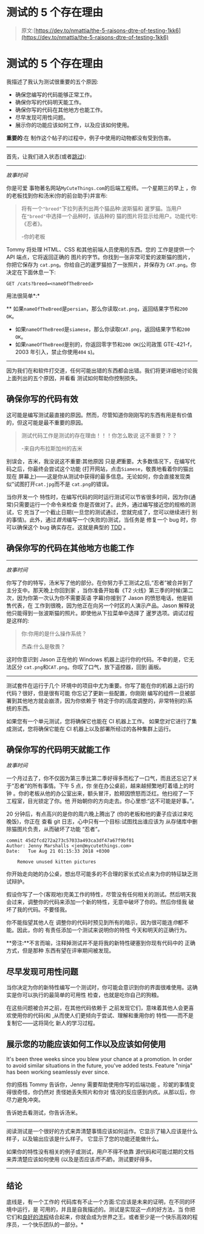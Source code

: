 # 测试的 5 个存在理由

> 原文:[https://dev.to/nmattia/the-5-raisons-dtre-of-testing-1kk6](https://dev.to/nmattia/the-5-raisons-dtre-of-testing-1kk6)

# [](#the-5-raisons-d%C3%AAtre-of-testing)测试的 5 个存在理由

我描述了我认为测试很重要的五个原因:

*   确保您编写的代码能够正常工作。
*   确保你写的代码明天能工作。
*   确保你写的代码在其他地方也能工作。
*   尽早发现可用性问题。
*   展示你的功能应该如何工作，以及应该如何使用。

**重要的**:在
制作这个帖子的过程中，例子中使用的动物都没有受到伤害。

* * *

首先，让我们进入状态(或者[跳过](#ensure-that-the-code-youve-written-works)):

* * *

*故事时间*

你是可爱
事物著名网站`MyCuteThings.com`的后端工程师。一个星期三的早上
，你的老板找到你和汤米(你的前台助手)并宣布:

> 将有一个`"breed"`下拉列表列出两个猫品种:波斯猫和
> 暹罗猫。当用户在`"breed"`中选择一个品种时，该品种的
> 猫的图片将显示给用户。功能代号:《忍者》。
> 
> -你的老板

Tommy 将处理 HTML、CSS 和其他前端人员使用的东西。您的
工作是提供一个 API 端点，它将返回正确的
图片的字节。你找到一张非常可爱的波斯猫的图片，你把它保存为
`cat.png`。你给自己的暹罗猫拍了一张照片，并保存为
`CAT.png`。你决定在下面休息一下:

```
GET /cats?breed=<nameOfTheBreed> 
```

用法很简单*:*

 **   如果`nameOfTheBreed`是`persian`，那么你读取`cat.png`，返回结果字节和`200 OK`。
*   如果`nameOfTheBreed`是`siamese`，那么你读取`CAT.png`，返回结果字节和`200 OK`。
*   如果`nameOfTheBreed`是别的，你返回零字节和`200 OK`(公司政策 GTE-421-f，2003 年引入，禁止你使用`404` s)。

* * *

因为我们在和软件打交道，任何可能出错的东西都会出错。我们将更详细地讨论我上面列出的五个原因，并看看
测试如何帮助你控制损失。

## [](#ensure-that-the-code-youve-written-works)确保你写的代码有效

这可能是编写测试最直接的原因。然而，尽管知道你刚刚写的东西有用是有价值的，但这可能是最不重要的原因。

> 测试代码工作是测试的存在理由！！！你怎么敢说
> 这不重要？？？
> 
> -来自内布拉斯加州的吉米

别误会，吉米，我没说这不重要:其他原因
只是*更*重要。大多数情况下，在编写代码之后，你最终会尝试这个功能
(打开网站，点击`Siamese`，敬畏地看着你的猫出现在
屏幕上)——这是你从测试中获得的最多信息。无论如何，你会直接发现类似“试图打开`cat.jpg`而不是
`cat.png`的错误。

当你开发一个
特性时，在编写代码的同时运行测试可以节省很多时间，因为你(通常)只需要运行一个命令来检查
你是否做对了。此外，通过编写接近您的规格的测试，它
充当了一个截止日期(一旦您的测试通过，您就完成了，您可以继续进行
别的事情)。此外，通过*首先*编写一个(失败的)测试，当任务是
修复一个 bug 时，你可以确保这个 bug 确实存在。这就是典型的
[TDD](https://en.wikipedia.org/wiki/Test-driven_development) 。

## 确保你写的代码在其他地方也能工作

* * *

*故事时间*

你写了你的特写，汤米写了他的部分。在你努力手工测试之后,“忍者”被合并到了主分支中。那天晚上你回到家
，当你准备开始看《T2 火线》第三季的时候(第二次，因为你第一次认为你不需要英语
字幕)你接到了 Jason 的愤怒电话，他是销售代表，在
工作到很晚，因为他正在向另一个时区的人演示产品。Jason
解释说他只能得到一张波斯猫的照片。即使他从下拉菜单中选择了
暹罗选项。调试过程是这样的:

> 你:你用的是什么操作系统？
> 
> 杰森:什么是敬畏？

这时你意识到 Jason 正在他的 Windows
机器上运行你的代码。不幸的是，它无法区分
`cat.png`和`CAT.png`。你叹了口气，放下遥控器，回到
画板。

* * *

测试套件在运行于几个
环境中的项目中尤为重要。你写了能在你的机器上运行的代码？很好，但是很有可能
你忘记了更新一些配置，你刚刚
编写的组件一旦被部署到其他地方就会崩溃，因为你依赖于
特定于你的(高度调整的，非常特别的)系统的东西。

如果您有一个单元测试，您将确保它也能在 CI 机器上工作。
如果您对它进行了集成测试，您将确保它能在 CI
机器上以及部署所经过的各种集群上运行。

## 确保你写的代码明天就能工作

*故事时间*

一个月过去了，你不仅因为第三季比第二季好得多而松了一口气，而且还忘记了关于“忍者”的所有事情。下午 5 点，你
坐在办公桌前，越来越频繁地盯着墙上的时钟
。你的老板从他的办公室出来，额头冒汗，脸颊因愤怒而泛红。他扫视了一下工程室，目光锁定了你。他
开始朝你的方向走去。你心里想:“这不可能是好事。”。

20 分钟后，有点高兴的是你的周六晚上腾出了
(你的老板和他的妻子应该过来吃晚饭)，你正在
查看 git 日志，心中只有一个目标:试图找出谁应该为
从存储库中删除猫图片负责，从而破坏了功能
“忍者”。

```
commit 45d2fcd272a273c57033a493ca3df47a67f9bf01
Author: Jenny Marshalls <jen@mycutethings.com>
Date:   Tue Aug 21 01:15:33 2018 +0300

    Remove unused kitten pictures 
```

你开始走向她的办公桌，想出尽可能多的不合理的家长式论点来为你的特征缺乏测试辩护。

假设你写了一个(客观地)完美工作的特性，尽管没有任何相关的测试。然后明天我会过来，调整你的代码来添加一个新的特性，无意中破坏了你的。然后你怪我
破坏了我的代码。不要怪我。

你不能指望其他人在
调整你的代码时预见到所有的暗示，因为很可能连*你*都不能。因此，你的
有责任添加一个测试来说明你的特性
今天和明天的正确行为。

**旁注:**不言而喻，注释掉测试并不是将我的新特性硬塞到你现有代码中的
正确方式，但是那种
东西有望在评审期间被发现。

## [](#spot-usability-issues-early-on)尽早发现可用性问题

当你决定为你的新特性编写一个测试时，你可能会意识到你的界面很难使用。这确实是你可以执行的最简单的可用性
检查，也就是吃你自己的狗粮。

在这些问题被合并之前，在其他代码依赖于
之前发现它们，意味着其他人会更喜欢使用你的代码(和
,从而使人们更倾向于尝试、理解和重用你的
特性——而不是复制它——这将简化
新人的学习过程。

## [](#show-how-your-feature-is-supposed-to-work-and-how-it-should-be-used)展示您的功能应该如何工作以及应该如何使用

It's been three weeks since you blew your chance at a promotion. In order to
avoid similar situations in the future, you've added tests. Feature "ninja" has
been working seamlessly ever since.

你的搭档 Tommy 告诉你，Jenny 需要帮助使用你写的后端功能
。珍妮的事情变得很奇怪，你仍然对
责怪她丢失照片和你对
情况的反应感到内疚。从那以后，你尽力避免冲突。

告诉她去看测试，你告诉汤米。

* * *

阅读测试是一个很好的方式来弄清楚事情应该如何运作。它显示了输入应该是什么样子，以及输出应该是什么样子。
它显示了您的功能还能做什么。

如果你的特性没有相关的例子或测试，用户不得不依靠
源代码和可能过期的文档来弄清楚应该如何使用
(以及是否应该*而不是*)。测试要好得多。

* * *

## [](#conclusion)结论

底线是，有一个工作的
代码库有不止一个方面:它应该是未来的证明，在不同的环境中运行，是
可用的，并且是自我描述的。测试是实现这一点的好方法，当
你把它们和[良好的流程](https://nmattia.com/posts/2019-01-08-hunt-bugs-down-before-they-are-merged.html)结合起来，你就会成为世界之王。或者至少是一个快乐高效的程序员，一个快乐团队的一部分。*